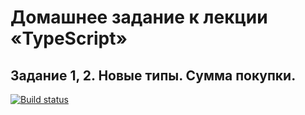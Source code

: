 # Домашнее задание к лекции «TypeScript»
## Задание 1, 2. Новые типы. Сумма покупки.

[![Build status](https://ci.appveyor.com/api/projects/status/184pyor7dmm67dj2?svg=true)](https://ci.appveyor.com/project/Dolinin2021/sec-12-js)

